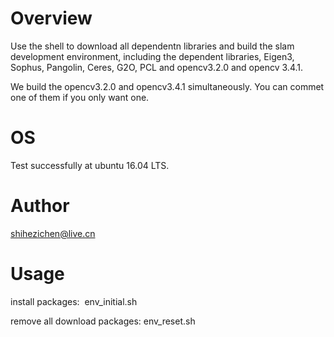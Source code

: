# Overview
Use the shell to download all dependentn libraries and build the slam development 
environment, including the dependent libraries, Eigen3, Sophus, Pangolin, Ceres, 
G2O, PCL and  opencv3.2.0 and opencv 3.4.1.

We build the opencv3.2.0 and opencv3.4.1 simultaneously. You can commet one of 
them if you only want one.     
 
# OS
Test successfully at ubuntu 16.04 LTS.

# Author
shihezichen@live.cn

# Usage
install packages:  env_initial.sh

remove all download packages:  env_reset.sh
